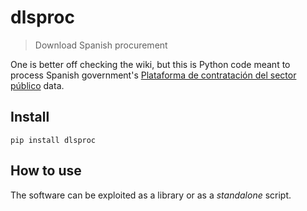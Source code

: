 # dlsproc
> Download Spanish procurement


One is better off checking the wiki, but this is Python code meant to process Spanish government's [Plataforma de contratación del sector público](https://contrataciondelestado.es) data.

## Install

`pip install dlsproc`

## How to use

The software can be exploited as a library or as a *standalone* script.

